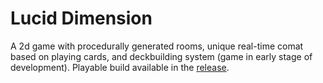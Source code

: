# Lucid Dimension
A 2d game with procedurally generated rooms, unique real-time comat based on playing cards, and deckbuilding system (game in early stage of development).
Playable build available in the [release](https://github.com/zukerr/lucid-dimension/releases/tag/v0.1-pre-alpha).

